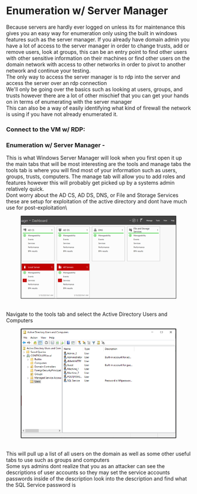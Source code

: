 # Enumeration w/ Server Manager

Because servers are hardly ever logged on unless its for maintenance this gives you an easy way for enumeration only using the built in windows features such as the server manager. If you already have domain admin you have a lot of access to the server manager in order to change trusts, add or remove users, look at groups, this can be an entry point to find other users with other sensitive information on their machines or find other users on the domain network with access to other networks in order to pivot to another network and continue your testing.\
The only way to access the server manager is to rdp into the server and access the server over an rdp connection\
We'll only be going over the basics such as looking at users, groups, and trusts however there are a lot of other mischief that you can get your hands on in terms of enumerating with the server manager\
This can also be a way of easily identifying what kind of firewall the network is using if you have not already enumerated it.

### Connect to the VM w/ RDP:

### Enumeration w/ Server Manager -

This is what Windows Server Manager will look when you first open it up the main tabs that will be most interesting are the tools and manage tabs the tools tab is where you will find most of your information such as users, groups, trusts, computers. The manage tab will allow you to add roles and features however this will probably get picked up by a systems admin relatively quick.\
Dont worry about the AD CS, AD DS, DNS, or File and Storage Services these are setup for exploitation of the active directory and dont have much use for post-exploitation\


<figure><img src="../.gitbook/assets/image (32).png" alt=""><figcaption></figcaption></figure>

\
Navigate to the tools tab and select the Active Directory Users and Computers

<figure><img src="../.gitbook/assets/image (33).png" alt=""><figcaption></figcaption></figure>

\
This will pull up a list of all users on the domain as well as some other useful tabs to use such as groups and computers\
Some sys admins dont realize that you as an attacker can see the descriptions of user accounts so they may set the service accounts passwords inside of the description look into the description and find what the SQL Service password is
